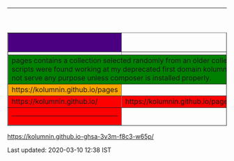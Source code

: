 <html><head>
<meta content="text/html; charset=utf-8" http-equiv="Content-Type" />
<link rel="stylesheet" href="/kol.css" type="text/css">
</head>
<body bgcolor="">
<header><HR></header>
<table width="" border="" cols="" rows="" align="center" bordercollapse="" rules=""  bgcolor=""><col group valign="top"><col border=""  align="left"><col border=""  align="center"><col align=right border="" ><tr><td></td></tr>
<col valign=top align=left width="" height=""><thead valign=top><tr><th bgcolor=indigo><H2></H2></th></tr>
</thead>
<tfoot><tr><td bgcolor=red><hr></td></tr></tfoot>
<tbody bgcolor=orange>
<tr><td bgcolor=green colspan=3>pages contains a collection selected randomly from an older collection. php scripts were found working at my deprecated first domain kolumn.in but may not serve any purpose unless composer is installed properly.</td></tr>
<tr><td  bgcolor="">https://kolumnin.github.io/pages</td></tr>
<tr><td rowspan=2 bgcolor=red>
https://kolumnin.github.io/</td></tr>
<tr><td rowspan=2 bgcolor=red>
https://kolumnin.github.io/pages/index.html</td></tr></tbody>
</table> 


https://kolumnin.github.io-ghsa-3v3m-f8c3-w65p/


<footer>Last updated: 2020-03-10 12:38 IST</footer>
</body></html>
